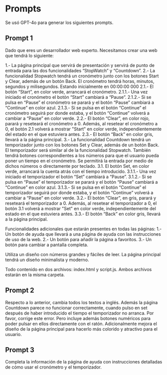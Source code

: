 
# Prompts

Se usó GPT-4o para generar los siguientes prompts.

## Prompt 1

Dado que eres un desarrollador web experto. Necesitamos crear una web que tendrá lo siguiente:

1.- La página principal que servirá de presentación y servirá de punto de entrada para las dos funcionalidades “StopWatch” y “Countdown”.
2.- La funcionalidad Stopwatch tendrá un cronómetro junto con los botones Start y Clear, además de un botón Back. El cronómetro tendrá horas, minutos, segundos y milisegundos. Estando inicialmente en 00:00:00  000
    2.1.- El botón “Start”, en color verde, arrancará el cronómetro.
        2.1.1.- Una vez iniciado el cronómetro el botón “Start” cambiará a “Pause”.
        2.1.2.- Si se pulsa en “Pause” el cronómetro se parará y el botón “Pause” cambiará a “Continue” en color azul.
        2.1.3.- Si se pulsa en el botón “Continue” el cronómetro seguirá por donde estaba, y el botón “Continue” volverá a cambiar a “Pause” en color verde.
    2.2.- El botón “Clear”, en color rojo, parará y reseteará el cronómetro a 0. Además, al resetear el cronómetro a 0, el botón 2.1 volverá a mostrar "Start" en color verde, independientemente del estado en el que estuviera antes.
    2.3.- El botón “Back” en color gris, llevará a la página principal.
3.- La funcionalidad Countdown tendrá un temporizador junto con los botones Set y Clear, además de un botón Back. El temporizador será similar al de la funcionalidad Stopwatch. También tendrá botones correspondientes a los números para que el usuario pueda poner un tiempo en el cronómetro. Se permitirá la entrada por medio de dichos números o directamente por teclado.
    3.1. El botón Set, en color verde, arrancará la cuenta atrás con el tiempo introducido.
        3.1.1.- Una vez iniciado el temporizador el botón “Set” cambiará a “Pause”.
        3.1.2.- Si se pulsa en “Pause” el temporizador se parará y el botón “Pause” cambiará a “Continue” en color azul.
        3.1.3.- Si se pulsa en el botón “Continue” el temporizador seguirá por donde estaba, y el botón “Continue” volverá a cambiar a “Pause” en color verde.
    3.2.- El botón “Clear”, en gris, parará y reseteará el temporizador a 0. Además, al resetear el temporizador a 0, el botón 3.1 volverá a mostrar "Set" en color verde, independientemente del estado en el que estuviera antes.
    3.3.- El botón “Back” en color gris, llevará a la página principal.

Funcionalidades adicionales que estarán presentes en todas las páginas:
1.- Un botón de ayuda que llevará a una página de ayuda con las instrucciones de uso de la web.
2.- Un botón para añadir la página a favoritos.
3.- Un botón para cambiar a pantalla completa.

Utiliza un diseño con números grandes y fáciles de leer. La página principal tendrá un diseño minimalista y moderno.

Todo contenido en dos archivos: index.html y script.js. Ambos archivos estarán en la misma carpeta.

## Prompt 2

Respecto a lo anterior, cambia todos los textos a inglés. 
Además la página Countdown parece no funcionar correctamente, cuando pulso en set después de haber introducido el tiempo el temporizador no arranca. Por favor, corrige este error. Pero incluye además botones numéricos para poder pulsar en ellos directamente con el ratón.
Adicionalmente mejora el diseño de la página principal para hacerlo más colorido y atractivo para el usuario.

## Prompt 3

Completa la información de la página de ayuda con instrucciones detalladas de cómo usar el cronómetro y el temporizador.